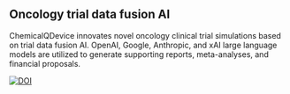 ## Oncology trial data fusion AI

 
ChemicalQDevice innovates novel oncology clinical trial simulations based on trial data fusion AI. OpenAI, Google, Anthropic, and xAI large language models are utilized to generate supporting reports, meta-analyses, and financial proposals.

[![DOI](https://zenodo.org/badge/DOI/10.5281/zenodo.13273141.svg)](https://doi.org/10.5281/zenodo.13273141)


